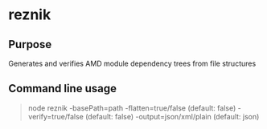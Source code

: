 reznik
======

  
Purpose
-------

Generates and verifies AMD module dependency trees from file structures

Command line usage
------------------

> node reznik -basePath=path -flatten=true/false (default: false)
> -verify=true/false (default: false) -output=json/xml/plain (default: json)